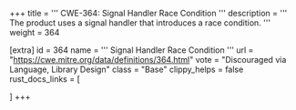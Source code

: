 +++
title = '''
CWE-364: Signal Handler Race Condition
'''
description	= '''
The product uses a signal handler that introduces a race condition.
'''
weight = 364

[extra]
id = 364
name = '''
Signal Handler Race Condition
'''
url = "https://cwe.mitre.org/data/definitions/364.html"
vote = "Discouraged via Language, Library Design"
class = "Base"
clippy_helps = false
rust_docs_links = [
	
]
+++
